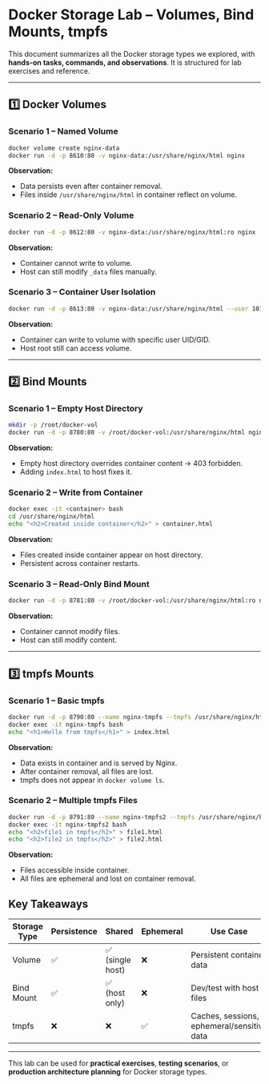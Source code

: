 # Docker Storage Lab – Volumes, Bind Mounts, tmpfs

This document summarizes all the Docker storage types we explored, with **hands-on tasks, commands, and observations**. It is structured for lab exercises and reference.

---

## 1️⃣ Docker Volumes

### **Scenario 1 – Named Volume**
```bash
docker volume create nginx-data
docker run -d -p 8610:80 -v nginx-data:/usr/share/nginx/html nginx
```
**Observation:**
- Data persists even after container removal.
- Files inside `/usr/share/nginx/html` in container reflect on volume.

### **Scenario 2 – Read-Only Volume**
```bash
docker run -d -p 8612:80 -v nginx-data:/usr/share/nginx/html:ro nginx
```
**Observation:**
- Container cannot write to volume.
- Host can still modify `_data` files manually.

### **Scenario 3 – Container User Isolation**
```bash
docker run -d -p 8613:80 -v nginx-data:/usr/share/nginx/html --user 101:101 nginx
```
**Observation:**
- Container can write to volume with specific user UID/GID.
- Host root still can access volume.

---

## 2️⃣ Bind Mounts

### **Scenario 1 – Empty Host Directory**
```bash
mkdir -p /root/docker-vol
docker run -d -p 8780:80 -v /root/docker-vol:/usr/share/nginx/html nginx
```
**Observation:**
- Empty host directory overrides container content → 403 forbidden.
- Adding `index.html` to host fixes it.

### **Scenario 2 – Write from Container**
```bash
docker exec -it <container> bash
cd /usr/share/nginx/html
echo "<h2>Created inside container</h2>" > container.html
```
**Observation:**
- Files created inside container appear on host directory.
- Persistent across container restarts.

### **Scenario 3 – Read-Only Bind Mount**
```bash
docker run -d -p 8781:80 -v /root/docker-vol:/usr/share/nginx/html:ro nginx
```
**Observation:**
- Container cannot modify files.
- Host can still modify content.

---

## 3️⃣ tmpfs Mounts

### **Scenario 1 – Basic tmpfs**
```bash
docker run -d -p 8790:80 --name nginx-tmpfs --tmpfs /usr/share/nginx/html:rw nginx
docker exec -it nginx-tmpfs bash
echo "<h1>Hello from tmpfs</h1>" > index.html
```
**Observation:**
- Data exists in container and is served by Nginx.
- After container removal, all files are lost.
- tmpfs does not appear in `docker volume ls`.

### **Scenario 2 – Multiple tmpfs Files**
```bash
docker run -d -p 8791:80 --name nginx-tmpfs2 --tmpfs /usr/share/nginx/html:rw nginx
docker exec -it nginx-tmpfs2 bash
echo "<h2>file1 in tmpfs</h2>" > file1.html
echo "<h2>file2 in tmpfs</h2>" > file2.html
```
**Observation:**
- Files accessible inside container.
- All files are ephemeral and lost on container removal.


## **Key Takeaways**

| Storage Type | Persistence | Shared | Ephemeral | Use Case |
|--------------|------------|--------|-----------|----------|
| Volume | ✅ | ✅ (single host) | ❌ | Persistent container data |
| Bind Mount | ✅ | ✅ (host only) | ❌ | Dev/test with host files |
| tmpfs | ❌ | ❌ | ✅ | Caches, sessions, ephemeral/sensitive data |


---

This lab can be used for **practical exercises**, **testing scenarios**, or **production architecture planning** for Docker storage types.

